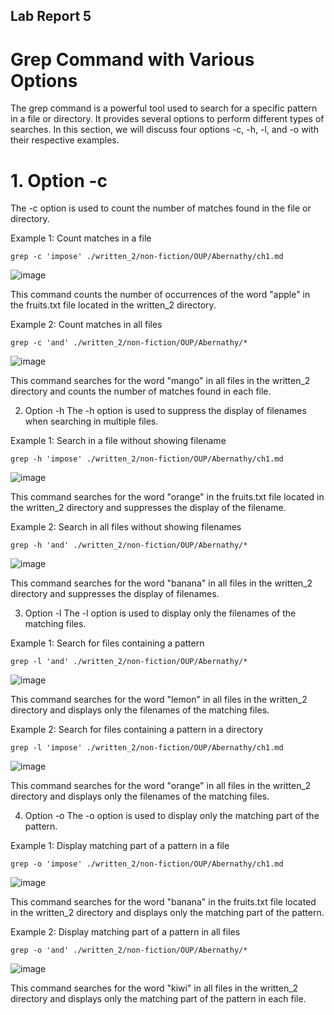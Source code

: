 ## Lab Report 5

# Grep Command with Various Options
The grep command is a powerful tool used to search for a specific pattern in a file or directory. It provides several options to perform different types of searches. In this section, we will discuss four options -c, -h, -l, and -o with their respective examples.

# 1. Option -c
The -c option is used to count the number of matches found in the file or directory.

Example 1: Count matches in a file
```
grep -c 'impose' ./written_2/non-fiction/OUP/Abernathy/ch1.md
```
![image](https://user-images.githubusercontent.com/35607410/224911771-1d66b5ab-dba7-4419-9f6e-e1007106ff9c.png)

This command counts the number of occurrences of the word "apple" in the fruits.txt file located in the written_2 directory.

Example 2: Count matches in all files
```
grep -c 'and' ./written_2/non-fiction/OUP/Abernathy/*
```
![image](https://user-images.githubusercontent.com/35607410/224911950-38ac5b8b-f835-4494-8e4f-520a9299dff3.png)

This command searches for the word "mango" in all files in the written_2 directory and counts the number of matches found in each file.

2. Option -h
The -h option is used to suppress the display of filenames when searching in multiple files.

Example 1: Search in a file without showing filename
```
grep -h 'impose' ./written_2/non-fiction/OUP/Abernathy/ch1.md
```
![image](https://user-images.githubusercontent.com/35607410/224912055-d9797516-825e-48a8-b2b3-818c11e9684e.png)

This command searches for the word "orange" in the fruits.txt file located in the written_2 directory and suppresses the display of the filename.

Example 2: Search in all files without showing filenames
```
grep -h 'and' ./written_2/non-fiction/OUP/Abernathy/*
```
![image](https://user-images.githubusercontent.com/35607410/224912273-e94b2bd7-4611-4cd0-acf1-82e933625560.png)

This command searches for the word "banana" in all files in the written_2 directory and suppresses the display of filenames.

3. Option -l
The -l option is used to display only the filenames of the matching files.

Example 1: Search for files containing a pattern
```
grep -l 'and' ./written_2/non-fiction/OUP/Abernathy/*
```
![image](https://user-images.githubusercontent.com/35607410/224912411-fd910217-50c1-4b70-875f-4360bb391c08.png)

This command searches for the word "lemon" in all files in the written_2 directory and displays only the filenames of the matching files.

Example 2: Search for files containing a pattern in a directory
```
grep -l 'impose' ./written_2/non-fiction/OUP/Abernathy/ch1.md
```
![image](https://user-images.githubusercontent.com/35607410/224912498-eb0ab866-d4fb-4723-9e16-3d16ec17a53f.png)

This command searches for the word "orange" in all files in the written_2 directory and displays only the filenames of the matching files.

4. Option -o
The -o option is used to display only the matching part of the pattern.

Example 1: Display matching part of a pattern in a file
```
grep -o 'impose' ./written_2/non-fiction/OUP/Abernathy/ch1.md
```
![image](https://user-images.githubusercontent.com/35607410/224913743-8c4401e8-3085-497a-80b5-9f63a51af031.png)

This command searches for the word "banana" in the fruits.txt file located in the written_2 directory and displays only the matching part of the pattern.

Example 2: Display matching part of a pattern in all files
```
grep -o 'and' ./written_2/non-fiction/OUP/Abernathy/*
```
![image](https://user-images.githubusercontent.com/35607410/224913932-a609d306-fa09-4bee-bb74-9ebb1016f629.png)

This command searches for the word "kiwi" in all files in the written_2 directory and displays only the matching part of the pattern in each file.
